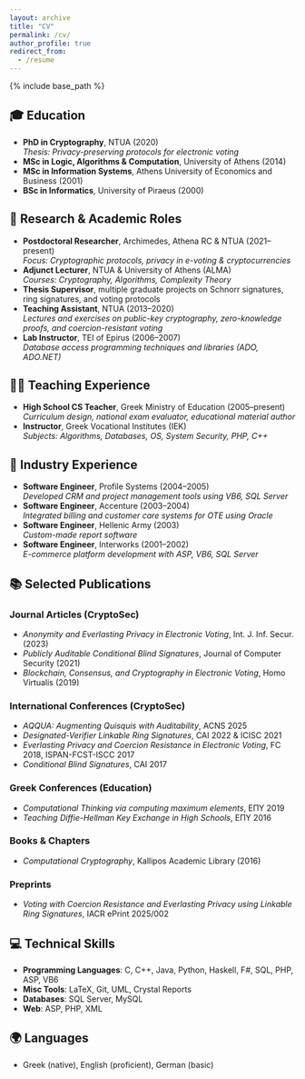 ```yaml
---
layout: archive
title: "CV"
permalink: /cv/
author_profile: true
redirect_from:
  - /resume
---
```


{% include base_path %}

## 🎓 Education

- **PhD in Cryptography**, NTUA (2020)  
  *Thesis: Privacy-preserving protocols for electronic voting*
- **MSc in Logic, Algorithms & Computation**, University of Athens (2014)  
- **MSc in Information Systems**, Athens University of Economics and Business (2001)  
- **BSc in Informatics**, University of Piraeus (2000)

## 🔬 Research & Academic Roles

- **Postdoctoral Researcher**, Archimedes, Athena RC & NTUA (2021–present)  
  *Focus: Cryptographic protocols, privacy in e-voting & cryptocurrencies*
- **Adjunct Lecturer**, NTUA & University of Athens (ALMA)  
  *Courses: Cryptography, Algorithms, Complexity Theory*
- **Thesis Supervisor**, multiple graduate projects on Schnorr signatures, ring signatures, and voting protocols
- **Teaching Assistant**, NTUA (2013–2020)  
  *Lectures and exercises on public-key cryptography, zero-knowledge proofs, and coercion-resistant voting*
- **Lab Instructor**, TEI of Epirus (2006–2007)  
  *Database access programming techniques and libraries (ADO, ADO.NET)*

## 👨‍🏫 Teaching Experience

- **High School CS Teacher**, Greek Ministry of Education (2005–present)  
  *Curriculum design, national exam evaluator, educational material author*
- **Instructor**, Greek Vocational Institutes (IEK)  
  *Subjects: Algorithms, Databases, OS, System Security, PHP, C++*

## 💼 Industry Experience

- **Software Engineer**, Profile Systems (2004–2005)  
  *Developed CRM and project management tools using VB6, SQL Server*
- **Software Engineer**, Accenture (2003–2004)  
  *Integrated billing and customer care systems for OTE using Oracle*
- **Software Engineer**, Hellenic Army (2003)  
  *Custom-made report software*
- **Software Engineer**, Interworks (2001–2002)  
  *E-commerce platform development with ASP, VB6, SQL Server*

## 📚 Selected Publications

### Journal Articles (CryptoSec)

- *Anonymity and Everlasting Privacy in Electronic Voting*, Int. J. Inf. Secur. (2023)
- *Publicly Auditable Conditional Blind Signatures*, Journal of Computer Security (2021)
- *Blockchain, Consensus, and Cryptography in Electronic Voting*, Homo Virtualis (2019)

### International Conferences (CryptoSec)

- *AQQUA: Augmenting Quisquis with Auditability*, ACNS 2025
- *Designated-Verifier Linkable Ring Signatures*, CAI 2022 & ICISC 2021
- *Everlasting Privacy and Coercion Resistance in Electronic Voting*, FC 2018, ISPAN-FCST-ISCC 2017
- *Conditional Blind Signatures*, CAI 2017

### Greek Conferences (Education)

- *Computational Thinking via computing maximum elements*, EΠΥ 2019
- *Teaching Diffie-Hellman Key Exchange in High Schools*, EΠΥ 2016

### Books & Chapters

- *Computational Cryptography*, Kallipos Academic Library (2016)

### Preprints

- *Voting with Coercion Resistance and Everlasting Privacy using Linkable Ring Signatures*, IACR ePrint 2025/002

## 💻 Technical Skills

- **Programming Languages**: C, C++, Java, Python, Haskell, F#, SQL, PHP, ASP, VB6  
- **Misc Tools**: LaTeX, Git, UML, Crystal Reports  
- **Databases**: SQL Server, MySQL  
- **Web**: ASP, PHP, XML

## 🌍 Languages

- Greek (native), English (proficient), German (basic)
